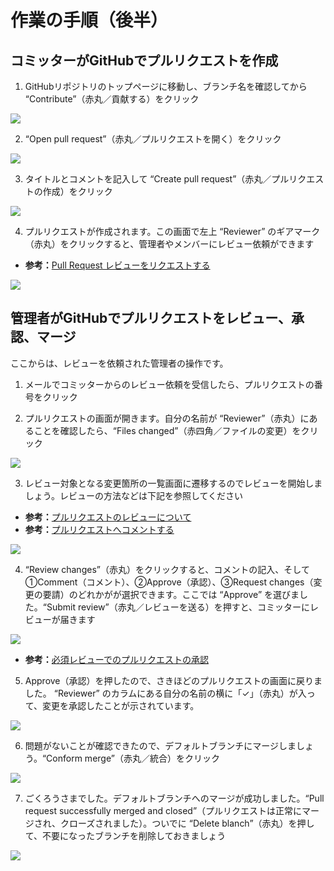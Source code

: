 # 作業の手順（後半）

## コミッターがGitHubでプルリクエストを作成

1. GitHubリポジトリのトップページに移動し、ブランチ名を確認してから “Contribute”（赤丸／貢献する）をクリック

![](/images/multi-user-collaborative-editing/working-procedure-latter-part/fig-1.png)

2. “Open pull request”（赤丸／プルリクエストを開く）をクリック

![](/images/multi-user-collaborative-editing/working-procedure-latter-part/fig-2.png)

3. タイトルとコメントを記入して “Create pull request”（赤丸／プルリクエストの作成）をクリック

![](/images/multi-user-collaborative-editing/working-procedure-latter-part/fig-3.png)

4. プルリクエストが作成されます。この画面で左上 “Reviewer” のギアマーク（赤丸）をクリックすると、管理者やメンバーにレビュー依頼ができます


- **参考：**[Pull Request レビューをリクエストする](https://docs.github.com/ja/pull-requests/collaborating-with-pull-requests/proposing-changes-to-your-work-with-pull-requests/requesting-a-pull-request-review)

![](/images/multi-user-collaborative-editing/working-procedure-latter-part/fig-4.png)

## 管理者がGitHubでプルリクエストをレビュー、承認、マージ

ここからは、レビューを依頼された管理者の操作です。

1. メールでコミッターからのレビュー依頼を受信したら、プルリクエストの番号をクリック

2. プルリクエストの画面が開きます。自分の名前が “Reviewer”（赤丸）にあることを確認したら、“Files changed”（赤四角／ファイルの変更）をクリック

![](/images/multi-user-collaborative-editing/working-procedure-latter-part/fig-6.png)

3. レビュー対象となる変更箇所の一覧画面に遷移するのでレビューを開始しましょう。レビューの方法などは下記を参照してください


- **参考：**[プルリクエストのレビューについて](https://docs.github.com/ja/pull-requests/collaborating-with-pull-requests/reviewing-changes-in-pull-requests/about-pull-request-reviews)
- **参考：**[プルリクエストへコメントする](https://docs.github.com/ja/pull-requests/collaborating-with-pull-requests/reviewing-changes-in-pull-requests/commenting-on-a-pull-request)


![](/images/multi-user-collaborative-editing/working-procedure-latter-part/fig-7.png)

4. “Review changes”（赤丸）をクリックすると、コメントの記入、そして ①Comment（コメント）、②Approve（承認）、③Request changes（変更の要請）のどれかがが選択できます。ここでは “Approve” を選びました。“Submit review”（赤丸／レビューを送る）を押すと、コミッターにレビューが届きます

![](/images/multi-user-collaborative-editing/working-procedure-latter-part/fig-8.png)


- **参考：**[必須レビューでのプルリクエストの承認](https://docs.github.com/ja/pull-requests/collaborating-with-pull-requests/reviewing-changes-in-pull-requests/approving-a-pull-request-with-required-reviews)


5. Approve（承認）を押したので、さきほどのプルリクエストの画面に戻りました。 “Reviewer” のカラムにある自分の名前の横に「✓」（赤丸）が入って、変更を承認したことが示されています。

![](/images/multi-user-collaborative-editing/working-procedure-latter-part/fig-9.png)

6. 問題がないことが確認できたので、デフォルトブランチにマージしましょう。“Conform merge”（赤丸／統合）をクリック

![](/images/multi-user-collaborative-editing/working-procedure-latter-part/fig-10.png)

7. ごくろうさまでした。デフォルトブランチへのマージが成功しました。“Pull request successfully merged and closed”（プルリクエストは正常にマージされ、クローズされました）。ついでに “Delete blanch”（赤丸）を押して、不要になったブランチを削除しておきましょう

![](/images/multi-user-collaborative-editing/working-procedure-latter-part/fig-11.png)